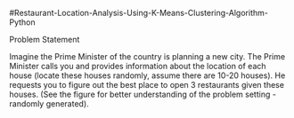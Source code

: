 #Restaurant-Location-Analysis-Using-K-Means-Clustering-Algorithm-Python


Problem Statement

Imagine the Prime Minister of the country is planning a new city. The Prime Minister calls you and provides information about the location of each house (locate these houses randomly, assume there are 10-20 houses). He requests you to figure out the best place to open 3 restaurants given these houses. (See the figure for better understanding of the problem setting - randomly generated).
